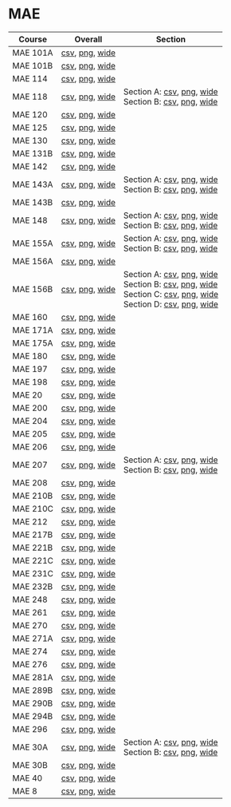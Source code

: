 # MAE

| Course | Overall | Section |
| ------ | ------- | ------- |
| MAE 101A | [csv](https://github.com/UCSD-Historical-Enrollment-Data/2025Winter/blob/main/overall/MAE%20101A.csv), [png](https://raw.githubusercontent.com/UCSD-Historical-Enrollment-Data/2025Winter/main/plot_overall/MAE%20101A.png), [wide](https://raw.githubusercontent.com/UCSD-Historical-Enrollment-Data/2025Winter/main/plot_overall_wide/MAE%20101A.png) |  |
| MAE 101B | [csv](https://github.com/UCSD-Historical-Enrollment-Data/2025Winter/blob/main/overall/MAE%20101B.csv), [png](https://raw.githubusercontent.com/UCSD-Historical-Enrollment-Data/2025Winter/main/plot_overall/MAE%20101B.png), [wide](https://raw.githubusercontent.com/UCSD-Historical-Enrollment-Data/2025Winter/main/plot_overall_wide/MAE%20101B.png) |  |
| MAE 114 | [csv](https://github.com/UCSD-Historical-Enrollment-Data/2025Winter/blob/main/overall/MAE%20114.csv), [png](https://raw.githubusercontent.com/UCSD-Historical-Enrollment-Data/2025Winter/main/plot_overall/MAE%20114.png), [wide](https://raw.githubusercontent.com/UCSD-Historical-Enrollment-Data/2025Winter/main/plot_overall_wide/MAE%20114.png) |  |
| MAE 118 | [csv](https://github.com/UCSD-Historical-Enrollment-Data/2025Winter/blob/main/overall/MAE%20118.csv), [png](https://raw.githubusercontent.com/UCSD-Historical-Enrollment-Data/2025Winter/main/plot_overall/MAE%20118.png), [wide](https://raw.githubusercontent.com/UCSD-Historical-Enrollment-Data/2025Winter/main/plot_overall_wide/MAE%20118.png) | Section A: [csv](https://github.com/UCSD-Historical-Enrollment-Data/2025Winter/blob/main/section/MAE%20118_A.csv), [png](https://raw.githubusercontent.com/UCSD-Historical-Enrollment-Data/2025Winter/main/plot_section/MAE%20118_A.png), [wide](https://raw.githubusercontent.com/UCSD-Historical-Enrollment-Data/2025Winter/main/plot_section_wide/MAE%20118_A.png)<br>Section B: [csv](https://github.com/UCSD-Historical-Enrollment-Data/2025Winter/blob/main/section/MAE%20118_B.csv), [png](https://raw.githubusercontent.com/UCSD-Historical-Enrollment-Data/2025Winter/main/plot_section/MAE%20118_B.png), [wide](https://raw.githubusercontent.com/UCSD-Historical-Enrollment-Data/2025Winter/main/plot_section_wide/MAE%20118_B.png) |
| MAE 120 | [csv](https://github.com/UCSD-Historical-Enrollment-Data/2025Winter/blob/main/overall/MAE%20120.csv), [png](https://raw.githubusercontent.com/UCSD-Historical-Enrollment-Data/2025Winter/main/plot_overall/MAE%20120.png), [wide](https://raw.githubusercontent.com/UCSD-Historical-Enrollment-Data/2025Winter/main/plot_overall_wide/MAE%20120.png) |  |
| MAE 125 | [csv](https://github.com/UCSD-Historical-Enrollment-Data/2025Winter/blob/main/overall/MAE%20125.csv), [png](https://raw.githubusercontent.com/UCSD-Historical-Enrollment-Data/2025Winter/main/plot_overall/MAE%20125.png), [wide](https://raw.githubusercontent.com/UCSD-Historical-Enrollment-Data/2025Winter/main/plot_overall_wide/MAE%20125.png) |  |
| MAE 130 | [csv](https://github.com/UCSD-Historical-Enrollment-Data/2025Winter/blob/main/overall/MAE%20130.csv), [png](https://raw.githubusercontent.com/UCSD-Historical-Enrollment-Data/2025Winter/main/plot_overall/MAE%20130.png), [wide](https://raw.githubusercontent.com/UCSD-Historical-Enrollment-Data/2025Winter/main/plot_overall_wide/MAE%20130.png) |  |
| MAE 131B | [csv](https://github.com/UCSD-Historical-Enrollment-Data/2025Winter/blob/main/overall/MAE%20131B.csv), [png](https://raw.githubusercontent.com/UCSD-Historical-Enrollment-Data/2025Winter/main/plot_overall/MAE%20131B.png), [wide](https://raw.githubusercontent.com/UCSD-Historical-Enrollment-Data/2025Winter/main/plot_overall_wide/MAE%20131B.png) |  |
| MAE 142 | [csv](https://github.com/UCSD-Historical-Enrollment-Data/2025Winter/blob/main/overall/MAE%20142.csv), [png](https://raw.githubusercontent.com/UCSD-Historical-Enrollment-Data/2025Winter/main/plot_overall/MAE%20142.png), [wide](https://raw.githubusercontent.com/UCSD-Historical-Enrollment-Data/2025Winter/main/plot_overall_wide/MAE%20142.png) |  |
| MAE 143A | [csv](https://github.com/UCSD-Historical-Enrollment-Data/2025Winter/blob/main/overall/MAE%20143A.csv), [png](https://raw.githubusercontent.com/UCSD-Historical-Enrollment-Data/2025Winter/main/plot_overall/MAE%20143A.png), [wide](https://raw.githubusercontent.com/UCSD-Historical-Enrollment-Data/2025Winter/main/plot_overall_wide/MAE%20143A.png) | Section A: [csv](https://github.com/UCSD-Historical-Enrollment-Data/2025Winter/blob/main/section/MAE%20143A_A.csv), [png](https://raw.githubusercontent.com/UCSD-Historical-Enrollment-Data/2025Winter/main/plot_section/MAE%20143A_A.png), [wide](https://raw.githubusercontent.com/UCSD-Historical-Enrollment-Data/2025Winter/main/plot_section_wide/MAE%20143A_A.png)<br>Section B: [csv](https://github.com/UCSD-Historical-Enrollment-Data/2025Winter/blob/main/section/MAE%20143A_B.csv), [png](https://raw.githubusercontent.com/UCSD-Historical-Enrollment-Data/2025Winter/main/plot_section/MAE%20143A_B.png), [wide](https://raw.githubusercontent.com/UCSD-Historical-Enrollment-Data/2025Winter/main/plot_section_wide/MAE%20143A_B.png) |
| MAE 143B | [csv](https://github.com/UCSD-Historical-Enrollment-Data/2025Winter/blob/main/overall/MAE%20143B.csv), [png](https://raw.githubusercontent.com/UCSD-Historical-Enrollment-Data/2025Winter/main/plot_overall/MAE%20143B.png), [wide](https://raw.githubusercontent.com/UCSD-Historical-Enrollment-Data/2025Winter/main/plot_overall_wide/MAE%20143B.png) |  |
| MAE 148 | [csv](https://github.com/UCSD-Historical-Enrollment-Data/2025Winter/blob/main/overall/MAE%20148.csv), [png](https://raw.githubusercontent.com/UCSD-Historical-Enrollment-Data/2025Winter/main/plot_overall/MAE%20148.png), [wide](https://raw.githubusercontent.com/UCSD-Historical-Enrollment-Data/2025Winter/main/plot_overall_wide/MAE%20148.png) | Section A: [csv](https://github.com/UCSD-Historical-Enrollment-Data/2025Winter/blob/main/section/MAE%20148_A.csv), [png](https://raw.githubusercontent.com/UCSD-Historical-Enrollment-Data/2025Winter/main/plot_section/MAE%20148_A.png), [wide](https://raw.githubusercontent.com/UCSD-Historical-Enrollment-Data/2025Winter/main/plot_section_wide/MAE%20148_A.png)<br>Section B: [csv](https://github.com/UCSD-Historical-Enrollment-Data/2025Winter/blob/main/section/MAE%20148_B.csv), [png](https://raw.githubusercontent.com/UCSD-Historical-Enrollment-Data/2025Winter/main/plot_section/MAE%20148_B.png), [wide](https://raw.githubusercontent.com/UCSD-Historical-Enrollment-Data/2025Winter/main/plot_section_wide/MAE%20148_B.png) |
| MAE 155A | [csv](https://github.com/UCSD-Historical-Enrollment-Data/2025Winter/blob/main/overall/MAE%20155A.csv), [png](https://raw.githubusercontent.com/UCSD-Historical-Enrollment-Data/2025Winter/main/plot_overall/MAE%20155A.png), [wide](https://raw.githubusercontent.com/UCSD-Historical-Enrollment-Data/2025Winter/main/plot_overall_wide/MAE%20155A.png) | Section A: [csv](https://github.com/UCSD-Historical-Enrollment-Data/2025Winter/blob/main/section/MAE%20155A_A.csv), [png](https://raw.githubusercontent.com/UCSD-Historical-Enrollment-Data/2025Winter/main/plot_section/MAE%20155A_A.png), [wide](https://raw.githubusercontent.com/UCSD-Historical-Enrollment-Data/2025Winter/main/plot_section_wide/MAE%20155A_A.png)<br>Section B: [csv](https://github.com/UCSD-Historical-Enrollment-Data/2025Winter/blob/main/section/MAE%20155A_B.csv), [png](https://raw.githubusercontent.com/UCSD-Historical-Enrollment-Data/2025Winter/main/plot_section/MAE%20155A_B.png), [wide](https://raw.githubusercontent.com/UCSD-Historical-Enrollment-Data/2025Winter/main/plot_section_wide/MAE%20155A_B.png) |
| MAE 156A | [csv](https://github.com/UCSD-Historical-Enrollment-Data/2025Winter/blob/main/overall/MAE%20156A.csv), [png](https://raw.githubusercontent.com/UCSD-Historical-Enrollment-Data/2025Winter/main/plot_overall/MAE%20156A.png), [wide](https://raw.githubusercontent.com/UCSD-Historical-Enrollment-Data/2025Winter/main/plot_overall_wide/MAE%20156A.png) |  |
| MAE 156B | [csv](https://github.com/UCSD-Historical-Enrollment-Data/2025Winter/blob/main/overall/MAE%20156B.csv), [png](https://raw.githubusercontent.com/UCSD-Historical-Enrollment-Data/2025Winter/main/plot_overall/MAE%20156B.png), [wide](https://raw.githubusercontent.com/UCSD-Historical-Enrollment-Data/2025Winter/main/plot_overall_wide/MAE%20156B.png) | Section A: [csv](https://github.com/UCSD-Historical-Enrollment-Data/2025Winter/blob/main/section/MAE%20156B_A.csv), [png](https://raw.githubusercontent.com/UCSD-Historical-Enrollment-Data/2025Winter/main/plot_section/MAE%20156B_A.png), [wide](https://raw.githubusercontent.com/UCSD-Historical-Enrollment-Data/2025Winter/main/plot_section_wide/MAE%20156B_A.png)<br>Section B: [csv](https://github.com/UCSD-Historical-Enrollment-Data/2025Winter/blob/main/section/MAE%20156B_B.csv), [png](https://raw.githubusercontent.com/UCSD-Historical-Enrollment-Data/2025Winter/main/plot_section/MAE%20156B_B.png), [wide](https://raw.githubusercontent.com/UCSD-Historical-Enrollment-Data/2025Winter/main/plot_section_wide/MAE%20156B_B.png)<br>Section C: [csv](https://github.com/UCSD-Historical-Enrollment-Data/2025Winter/blob/main/section/MAE%20156B_C.csv), [png](https://raw.githubusercontent.com/UCSD-Historical-Enrollment-Data/2025Winter/main/plot_section/MAE%20156B_C.png), [wide](https://raw.githubusercontent.com/UCSD-Historical-Enrollment-Data/2025Winter/main/plot_section_wide/MAE%20156B_C.png)<br>Section D: [csv](https://github.com/UCSD-Historical-Enrollment-Data/2025Winter/blob/main/section/MAE%20156B_D.csv), [png](https://raw.githubusercontent.com/UCSD-Historical-Enrollment-Data/2025Winter/main/plot_section/MAE%20156B_D.png), [wide](https://raw.githubusercontent.com/UCSD-Historical-Enrollment-Data/2025Winter/main/plot_section_wide/MAE%20156B_D.png) |
| MAE 160 | [csv](https://github.com/UCSD-Historical-Enrollment-Data/2025Winter/blob/main/overall/MAE%20160.csv), [png](https://raw.githubusercontent.com/UCSD-Historical-Enrollment-Data/2025Winter/main/plot_overall/MAE%20160.png), [wide](https://raw.githubusercontent.com/UCSD-Historical-Enrollment-Data/2025Winter/main/plot_overall_wide/MAE%20160.png) |  |
| MAE 171A | [csv](https://github.com/UCSD-Historical-Enrollment-Data/2025Winter/blob/main/overall/MAE%20171A.csv), [png](https://raw.githubusercontent.com/UCSD-Historical-Enrollment-Data/2025Winter/main/plot_overall/MAE%20171A.png), [wide](https://raw.githubusercontent.com/UCSD-Historical-Enrollment-Data/2025Winter/main/plot_overall_wide/MAE%20171A.png) |  |
| MAE 175A | [csv](https://github.com/UCSD-Historical-Enrollment-Data/2025Winter/blob/main/overall/MAE%20175A.csv), [png](https://raw.githubusercontent.com/UCSD-Historical-Enrollment-Data/2025Winter/main/plot_overall/MAE%20175A.png), [wide](https://raw.githubusercontent.com/UCSD-Historical-Enrollment-Data/2025Winter/main/plot_overall_wide/MAE%20175A.png) |  |
| MAE 180 | [csv](https://github.com/UCSD-Historical-Enrollment-Data/2025Winter/blob/main/overall/MAE%20180.csv), [png](https://raw.githubusercontent.com/UCSD-Historical-Enrollment-Data/2025Winter/main/plot_overall/MAE%20180.png), [wide](https://raw.githubusercontent.com/UCSD-Historical-Enrollment-Data/2025Winter/main/plot_overall_wide/MAE%20180.png) |  |
| MAE 197 | [csv](https://github.com/UCSD-Historical-Enrollment-Data/2025Winter/blob/main/overall/MAE%20197.csv), [png](https://raw.githubusercontent.com/UCSD-Historical-Enrollment-Data/2025Winter/main/plot_overall/MAE%20197.png), [wide](https://raw.githubusercontent.com/UCSD-Historical-Enrollment-Data/2025Winter/main/plot_overall_wide/MAE%20197.png) |  |
| MAE 198 | [csv](https://github.com/UCSD-Historical-Enrollment-Data/2025Winter/blob/main/overall/MAE%20198.csv), [png](https://raw.githubusercontent.com/UCSD-Historical-Enrollment-Data/2025Winter/main/plot_overall/MAE%20198.png), [wide](https://raw.githubusercontent.com/UCSD-Historical-Enrollment-Data/2025Winter/main/plot_overall_wide/MAE%20198.png) |  |
| MAE 20 | [csv](https://github.com/UCSD-Historical-Enrollment-Data/2025Winter/blob/main/overall/MAE%2020.csv), [png](https://raw.githubusercontent.com/UCSD-Historical-Enrollment-Data/2025Winter/main/plot_overall/MAE%2020.png), [wide](https://raw.githubusercontent.com/UCSD-Historical-Enrollment-Data/2025Winter/main/plot_overall_wide/MAE%2020.png) |  |
| MAE 200 | [csv](https://github.com/UCSD-Historical-Enrollment-Data/2025Winter/blob/main/overall/MAE%20200.csv), [png](https://raw.githubusercontent.com/UCSD-Historical-Enrollment-Data/2025Winter/main/plot_overall/MAE%20200.png), [wide](https://raw.githubusercontent.com/UCSD-Historical-Enrollment-Data/2025Winter/main/plot_overall_wide/MAE%20200.png) |  |
| MAE 204 | [csv](https://github.com/UCSD-Historical-Enrollment-Data/2025Winter/blob/main/overall/MAE%20204.csv), [png](https://raw.githubusercontent.com/UCSD-Historical-Enrollment-Data/2025Winter/main/plot_overall/MAE%20204.png), [wide](https://raw.githubusercontent.com/UCSD-Historical-Enrollment-Data/2025Winter/main/plot_overall_wide/MAE%20204.png) |  |
| MAE 205 | [csv](https://github.com/UCSD-Historical-Enrollment-Data/2025Winter/blob/main/overall/MAE%20205.csv), [png](https://raw.githubusercontent.com/UCSD-Historical-Enrollment-Data/2025Winter/main/plot_overall/MAE%20205.png), [wide](https://raw.githubusercontent.com/UCSD-Historical-Enrollment-Data/2025Winter/main/plot_overall_wide/MAE%20205.png) |  |
| MAE 206 | [csv](https://github.com/UCSD-Historical-Enrollment-Data/2025Winter/blob/main/overall/MAE%20206.csv), [png](https://raw.githubusercontent.com/UCSD-Historical-Enrollment-Data/2025Winter/main/plot_overall/MAE%20206.png), [wide](https://raw.githubusercontent.com/UCSD-Historical-Enrollment-Data/2025Winter/main/plot_overall_wide/MAE%20206.png) |  |
| MAE 207 | [csv](https://github.com/UCSD-Historical-Enrollment-Data/2025Winter/blob/main/overall/MAE%20207.csv), [png](https://raw.githubusercontent.com/UCSD-Historical-Enrollment-Data/2025Winter/main/plot_overall/MAE%20207.png), [wide](https://raw.githubusercontent.com/UCSD-Historical-Enrollment-Data/2025Winter/main/plot_overall_wide/MAE%20207.png) | Section A: [csv](https://github.com/UCSD-Historical-Enrollment-Data/2025Winter/blob/main/section/MAE%20207_A.csv), [png](https://raw.githubusercontent.com/UCSD-Historical-Enrollment-Data/2025Winter/main/plot_section/MAE%20207_A.png), [wide](https://raw.githubusercontent.com/UCSD-Historical-Enrollment-Data/2025Winter/main/plot_section_wide/MAE%20207_A.png)<br>Section B: [csv](https://github.com/UCSD-Historical-Enrollment-Data/2025Winter/blob/main/section/MAE%20207_B.csv), [png](https://raw.githubusercontent.com/UCSD-Historical-Enrollment-Data/2025Winter/main/plot_section/MAE%20207_B.png), [wide](https://raw.githubusercontent.com/UCSD-Historical-Enrollment-Data/2025Winter/main/plot_section_wide/MAE%20207_B.png) |
| MAE 208 | [csv](https://github.com/UCSD-Historical-Enrollment-Data/2025Winter/blob/main/overall/MAE%20208.csv), [png](https://raw.githubusercontent.com/UCSD-Historical-Enrollment-Data/2025Winter/main/plot_overall/MAE%20208.png), [wide](https://raw.githubusercontent.com/UCSD-Historical-Enrollment-Data/2025Winter/main/plot_overall_wide/MAE%20208.png) |  |
| MAE 210B | [csv](https://github.com/UCSD-Historical-Enrollment-Data/2025Winter/blob/main/overall/MAE%20210B.csv), [png](https://raw.githubusercontent.com/UCSD-Historical-Enrollment-Data/2025Winter/main/plot_overall/MAE%20210B.png), [wide](https://raw.githubusercontent.com/UCSD-Historical-Enrollment-Data/2025Winter/main/plot_overall_wide/MAE%20210B.png) |  |
| MAE 210C | [csv](https://github.com/UCSD-Historical-Enrollment-Data/2025Winter/blob/main/overall/MAE%20210C.csv), [png](https://raw.githubusercontent.com/UCSD-Historical-Enrollment-Data/2025Winter/main/plot_overall/MAE%20210C.png), [wide](https://raw.githubusercontent.com/UCSD-Historical-Enrollment-Data/2025Winter/main/plot_overall_wide/MAE%20210C.png) |  |
| MAE 212 | [csv](https://github.com/UCSD-Historical-Enrollment-Data/2025Winter/blob/main/overall/MAE%20212.csv), [png](https://raw.githubusercontent.com/UCSD-Historical-Enrollment-Data/2025Winter/main/plot_overall/MAE%20212.png), [wide](https://raw.githubusercontent.com/UCSD-Historical-Enrollment-Data/2025Winter/main/plot_overall_wide/MAE%20212.png) |  |
| MAE 217B | [csv](https://github.com/UCSD-Historical-Enrollment-Data/2025Winter/blob/main/overall/MAE%20217B.csv), [png](https://raw.githubusercontent.com/UCSD-Historical-Enrollment-Data/2025Winter/main/plot_overall/MAE%20217B.png), [wide](https://raw.githubusercontent.com/UCSD-Historical-Enrollment-Data/2025Winter/main/plot_overall_wide/MAE%20217B.png) |  |
| MAE 221B | [csv](https://github.com/UCSD-Historical-Enrollment-Data/2025Winter/blob/main/overall/MAE%20221B.csv), [png](https://raw.githubusercontent.com/UCSD-Historical-Enrollment-Data/2025Winter/main/plot_overall/MAE%20221B.png), [wide](https://raw.githubusercontent.com/UCSD-Historical-Enrollment-Data/2025Winter/main/plot_overall_wide/MAE%20221B.png) |  |
| MAE 221C | [csv](https://github.com/UCSD-Historical-Enrollment-Data/2025Winter/blob/main/overall/MAE%20221C.csv), [png](https://raw.githubusercontent.com/UCSD-Historical-Enrollment-Data/2025Winter/main/plot_overall/MAE%20221C.png), [wide](https://raw.githubusercontent.com/UCSD-Historical-Enrollment-Data/2025Winter/main/plot_overall_wide/MAE%20221C.png) |  |
| MAE 231C | [csv](https://github.com/UCSD-Historical-Enrollment-Data/2025Winter/blob/main/overall/MAE%20231C.csv), [png](https://raw.githubusercontent.com/UCSD-Historical-Enrollment-Data/2025Winter/main/plot_overall/MAE%20231C.png), [wide](https://raw.githubusercontent.com/UCSD-Historical-Enrollment-Data/2025Winter/main/plot_overall_wide/MAE%20231C.png) |  |
| MAE 232B | [csv](https://github.com/UCSD-Historical-Enrollment-Data/2025Winter/blob/main/overall/MAE%20232B.csv), [png](https://raw.githubusercontent.com/UCSD-Historical-Enrollment-Data/2025Winter/main/plot_overall/MAE%20232B.png), [wide](https://raw.githubusercontent.com/UCSD-Historical-Enrollment-Data/2025Winter/main/plot_overall_wide/MAE%20232B.png) |  |
| MAE 248 | [csv](https://github.com/UCSD-Historical-Enrollment-Data/2025Winter/blob/main/overall/MAE%20248.csv), [png](https://raw.githubusercontent.com/UCSD-Historical-Enrollment-Data/2025Winter/main/plot_overall/MAE%20248.png), [wide](https://raw.githubusercontent.com/UCSD-Historical-Enrollment-Data/2025Winter/main/plot_overall_wide/MAE%20248.png) |  |
| MAE 261 | [csv](https://github.com/UCSD-Historical-Enrollment-Data/2025Winter/blob/main/overall/MAE%20261.csv), [png](https://raw.githubusercontent.com/UCSD-Historical-Enrollment-Data/2025Winter/main/plot_overall/MAE%20261.png), [wide](https://raw.githubusercontent.com/UCSD-Historical-Enrollment-Data/2025Winter/main/plot_overall_wide/MAE%20261.png) |  |
| MAE 270 | [csv](https://github.com/UCSD-Historical-Enrollment-Data/2025Winter/blob/main/overall/MAE%20270.csv), [png](https://raw.githubusercontent.com/UCSD-Historical-Enrollment-Data/2025Winter/main/plot_overall/MAE%20270.png), [wide](https://raw.githubusercontent.com/UCSD-Historical-Enrollment-Data/2025Winter/main/plot_overall_wide/MAE%20270.png) |  |
| MAE 271A | [csv](https://github.com/UCSD-Historical-Enrollment-Data/2025Winter/blob/main/overall/MAE%20271A.csv), [png](https://raw.githubusercontent.com/UCSD-Historical-Enrollment-Data/2025Winter/main/plot_overall/MAE%20271A.png), [wide](https://raw.githubusercontent.com/UCSD-Historical-Enrollment-Data/2025Winter/main/plot_overall_wide/MAE%20271A.png) |  |
| MAE 274 | [csv](https://github.com/UCSD-Historical-Enrollment-Data/2025Winter/blob/main/overall/MAE%20274.csv), [png](https://raw.githubusercontent.com/UCSD-Historical-Enrollment-Data/2025Winter/main/plot_overall/MAE%20274.png), [wide](https://raw.githubusercontent.com/UCSD-Historical-Enrollment-Data/2025Winter/main/plot_overall_wide/MAE%20274.png) |  |
| MAE 276 | [csv](https://github.com/UCSD-Historical-Enrollment-Data/2025Winter/blob/main/overall/MAE%20276.csv), [png](https://raw.githubusercontent.com/UCSD-Historical-Enrollment-Data/2025Winter/main/plot_overall/MAE%20276.png), [wide](https://raw.githubusercontent.com/UCSD-Historical-Enrollment-Data/2025Winter/main/plot_overall_wide/MAE%20276.png) |  |
| MAE 281A | [csv](https://github.com/UCSD-Historical-Enrollment-Data/2025Winter/blob/main/overall/MAE%20281A.csv), [png](https://raw.githubusercontent.com/UCSD-Historical-Enrollment-Data/2025Winter/main/plot_overall/MAE%20281A.png), [wide](https://raw.githubusercontent.com/UCSD-Historical-Enrollment-Data/2025Winter/main/plot_overall_wide/MAE%20281A.png) |  |
| MAE 289B | [csv](https://github.com/UCSD-Historical-Enrollment-Data/2025Winter/blob/main/overall/MAE%20289B.csv), [png](https://raw.githubusercontent.com/UCSD-Historical-Enrollment-Data/2025Winter/main/plot_overall/MAE%20289B.png), [wide](https://raw.githubusercontent.com/UCSD-Historical-Enrollment-Data/2025Winter/main/plot_overall_wide/MAE%20289B.png) |  |
| MAE 290B | [csv](https://github.com/UCSD-Historical-Enrollment-Data/2025Winter/blob/main/overall/MAE%20290B.csv), [png](https://raw.githubusercontent.com/UCSD-Historical-Enrollment-Data/2025Winter/main/plot_overall/MAE%20290B.png), [wide](https://raw.githubusercontent.com/UCSD-Historical-Enrollment-Data/2025Winter/main/plot_overall_wide/MAE%20290B.png) |  |
| MAE 294B | [csv](https://github.com/UCSD-Historical-Enrollment-Data/2025Winter/blob/main/overall/MAE%20294B.csv), [png](https://raw.githubusercontent.com/UCSD-Historical-Enrollment-Data/2025Winter/main/plot_overall/MAE%20294B.png), [wide](https://raw.githubusercontent.com/UCSD-Historical-Enrollment-Data/2025Winter/main/plot_overall_wide/MAE%20294B.png) |  |
| MAE 296 | [csv](https://github.com/UCSD-Historical-Enrollment-Data/2025Winter/blob/main/overall/MAE%20296.csv), [png](https://raw.githubusercontent.com/UCSD-Historical-Enrollment-Data/2025Winter/main/plot_overall/MAE%20296.png), [wide](https://raw.githubusercontent.com/UCSD-Historical-Enrollment-Data/2025Winter/main/plot_overall_wide/MAE%20296.png) |  |
| MAE 30A | [csv](https://github.com/UCSD-Historical-Enrollment-Data/2025Winter/blob/main/overall/MAE%2030A.csv), [png](https://raw.githubusercontent.com/UCSD-Historical-Enrollment-Data/2025Winter/main/plot_overall/MAE%2030A.png), [wide](https://raw.githubusercontent.com/UCSD-Historical-Enrollment-Data/2025Winter/main/plot_overall_wide/MAE%2030A.png) | Section A: [csv](https://github.com/UCSD-Historical-Enrollment-Data/2025Winter/blob/main/section/MAE%2030A_A.csv), [png](https://raw.githubusercontent.com/UCSD-Historical-Enrollment-Data/2025Winter/main/plot_section/MAE%2030A_A.png), [wide](https://raw.githubusercontent.com/UCSD-Historical-Enrollment-Data/2025Winter/main/plot_section_wide/MAE%2030A_A.png)<br>Section B: [csv](https://github.com/UCSD-Historical-Enrollment-Data/2025Winter/blob/main/section/MAE%2030A_B.csv), [png](https://raw.githubusercontent.com/UCSD-Historical-Enrollment-Data/2025Winter/main/plot_section/MAE%2030A_B.png), [wide](https://raw.githubusercontent.com/UCSD-Historical-Enrollment-Data/2025Winter/main/plot_section_wide/MAE%2030A_B.png) |
| MAE 30B | [csv](https://github.com/UCSD-Historical-Enrollment-Data/2025Winter/blob/main/overall/MAE%2030B.csv), [png](https://raw.githubusercontent.com/UCSD-Historical-Enrollment-Data/2025Winter/main/plot_overall/MAE%2030B.png), [wide](https://raw.githubusercontent.com/UCSD-Historical-Enrollment-Data/2025Winter/main/plot_overall_wide/MAE%2030B.png) |  |
| MAE 40 | [csv](https://github.com/UCSD-Historical-Enrollment-Data/2025Winter/blob/main/overall/MAE%2040.csv), [png](https://raw.githubusercontent.com/UCSD-Historical-Enrollment-Data/2025Winter/main/plot_overall/MAE%2040.png), [wide](https://raw.githubusercontent.com/UCSD-Historical-Enrollment-Data/2025Winter/main/plot_overall_wide/MAE%2040.png) |  |
| MAE 8 | [csv](https://github.com/UCSD-Historical-Enrollment-Data/2025Winter/blob/main/overall/MAE%208.csv), [png](https://raw.githubusercontent.com/UCSD-Historical-Enrollment-Data/2025Winter/main/plot_overall/MAE%208.png), [wide](https://raw.githubusercontent.com/UCSD-Historical-Enrollment-Data/2025Winter/main/plot_overall_wide/MAE%208.png) |  |
